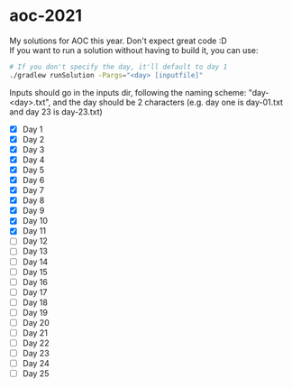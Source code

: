 # aoc-2021
My solutions for AOC this year. Don't expect great code :D  
If you want to run a solution without having to build it, you can use:
```bash
# If you don't specify the day, it'll default to day 1
./gradlew runSolution -Pargs="<day> [inputfile]"
```
Inputs should go in the inputs dir, following the naming scheme:
"day-&lt;day&gt;.txt", and the day should be 2 characters
(e.g. day one is day-01.txt and day 23 is day-23.txt)

- [x] Day 1
- [x] Day 2
- [x] Day 3
- [x] Day 4
- [x] Day 5
- [x] Day 6
- [x] Day 7
- [x] Day 8
- [x] Day 9
- [x] Day 10
- [x] Day 11
- [ ] Day 12
- [ ] Day 13
- [ ] Day 14
- [ ] Day 15
- [ ] Day 16
- [ ] Day 17
- [ ] Day 18
- [ ] Day 19
- [ ] Day 20
- [ ] Day 21
- [ ] Day 22
- [ ] Day 23
- [ ] Day 24
- [ ] Day 25
